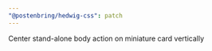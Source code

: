 ```yaml
---
"@postenbring/hedwig-css": patch
---
```


Center stand-alone body action on miniature card vertically
